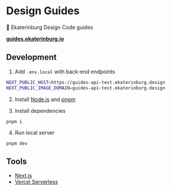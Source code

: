 # Design Guides

📗 Ekaterinburg Design Code guides

**[guides.ekaterinburg.io](https://guides.ekaterinburg.io)**

## Development

1. Add `.env.local` with back-end endpoints

```sh
NEXT_PUBLIC_HOST=https://guides-api-test.ekaterinburg.design
NEXT_PUBLIC_IMAGE_DOMAIN=guides-api-test.ekaterinburg.design
```

2. Install [Node.js](https://nodejs.org/en/download/) and [pnpm](https://www.npmjs.com/package/pnpm#user-content-install)

3. Install dependencies

```
pnpm i
```

4. Run local server

```
pnpm dev
```

## Tools

-   [Next.js](https://nextjs.org/)
-   [Vercel Serverless](https://vercel.com/)
